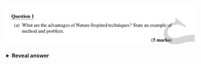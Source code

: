 ## <img src="../../../../../media/paste-3c7e7aca0fb3206ed2db5e2f7755160e8f9e24ed.jpg">
<details>
<summary><b>Reveal answer</b></summary>
<img src="../../../../../media/paste-6739fe65ee48d5fa44accbe7864e2d2fa05c923b.jpg">
</details>
